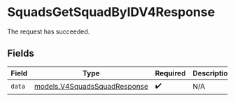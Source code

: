 # SquadsGetSquadByIDV4Response

The request has succeeded.


## Fields

| Field                                                              | Type                                                               | Required                                                           | Description                                                        |
| ------------------------------------------------------------------ | ------------------------------------------------------------------ | ------------------------------------------------------------------ | ------------------------------------------------------------------ |
| `data`                                                             | [models.V4SquadsSquadResponse](../models/v4squadssquadresponse.md) | :heavy_check_mark:                                                 | N/A                                                                |